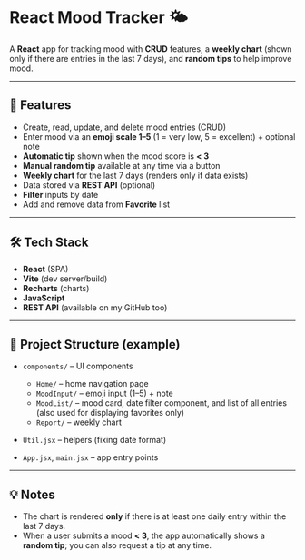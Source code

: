 # React Mood Tracker 🌤️

A **React** app for tracking mood with **CRUD** features, a **weekly chart** (shown only if there are entries in the last 7 days), and **random tips** to help improve mood.

---

## 📌 Features

* Create, read, update, and delete mood entries (CRUD)
* Enter mood via an **emoji scale 1–5** (1 = very low, 5 = excellent) + optional note
* **Automatic tip** shown when the mood score is **< 3**
* **Manual random tip** available at any time via a button
* **Weekly chart** for the last 7 days (renders only if data exists)
* Data stored via **REST API** (optional)
* **Filter** inputs by date
* Add and remove data from **Favorite** list

---

## 🛠️ Tech Stack

* **React** (SPA)
* **Vite** (dev server/build)
* **Recharts** (charts)
* **JavaScript**
* **REST API** (available on my GitHub too)

---

## 📂 Project Structure (example)

* `components/` – UI components

  * `Home/` – home navigation page
  * `MoodInput/` – emoji input (1–5) + note
  * `MoodList/` – mood card, date filter component, and list of all entries (also used for displaying favorites only)
  * `Report/` – weekly chart
* `Util.jsx` – helpers (fixing date format)
* `App.jsx`, `main.jsx` – app entry points

---

## 💡 Notes

* The chart is rendered **only** if there is at least one daily entry within the last 7 days.
* When a user submits a mood **< 3**, the app automatically shows a **random tip**; you can also request a tip at any time.
